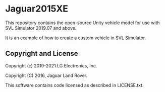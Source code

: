 # Jaguar2015XE

This repository contains the open-source Unity vehicle model for use with SVL Simulator 2019.07 and above.

It is an example of how to create a custom vehicle in SVL Simulator. 

## Copyright and License

Copyright (c) 2019-2021 LG Electronics, Inc.

Copyright (C) 2016, Jaguar Land Rover.

This software contains code licensed as described in LICENSE.txt.

